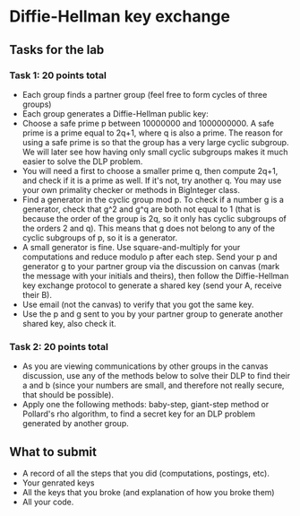 # Diffie-Hellman key exchange

## Tasks for the lab

### Task 1: 20 points total

* Each group finds a partner group (feel free to form cycles of three groups)
* Each group generates a Diffie-Hellman public key:
* Choose a safe prime p between 10000000 and 1000000000. A safe prime is a prime equal to 2q+1, where q is also a prime. The reason for using a safe prime is so that the group has a very large cyclic subgroup. We will later see how having only small cyclic subgroups makes it much easier to solve the DLP problem. 
* You will need a first to choose a smaller prime q, then compute 2q+1, and check if it is a prime as well. If it's not, try another q. You may use your own primality checker or methods in BigInteger class.
* Find a generator in the cyclic group mod p. To check if a number g is a generator, check that g^2 and g^q are both not equal to 1 (that is because the order of the group is 2q, so it only has cyclic subgroups of the orders 2 and q). This means that g does not belong to any of the cyclic subgroups of p, so it is a generator. 
* A small generator is fine. Use square-and-multiply for your computations and reduce modulo p after each step.
Send your p and generator g to your partner group via the discussion on canvas (mark the message with your initials and theirs), then follow the Diffie-Hellman key exchange protocol to generate a shared key (send your A, receive their B).
* Use email (not the canvas) to verify that you got the same key.
* Use the p and g sent to you by your partner group to generate another shared key, also check it.

### Task 2: 20 points total
* As you are viewing communications by other groups in the canvas discussion, use any of the methods below to solve their DLP to find their a and b (since your numbers are small, and therefore not really secure, that should be possible).
* Apply one the following methods: baby-step, giant-step method or Pollard's rho algorithm, to find a secret key for an DLP problem generated by another group.

## What to submit
* A record of all the steps that you did (computations, postings, etc).
* Your genrated keys
* All the keys that you broke (and explanation of how you broke them)
* All your code.
